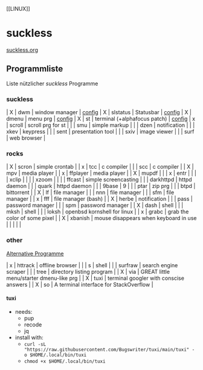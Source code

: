 [[LINUX]]
# suckless
[suckless.org](https://suckless.org)

## Programmliste
Liste nützlicher *suckless* Programme

### suckless
| X | dwm      | window manager                | [config](vfile:~/vimwiki/dwm_config.h)
| X | slstatus | Statusbar                     | [config](vfile:~/vimwiki/slstatus_config.h)
| X | dmenu    | menu prg                      | [config](vfile:~/vimwiki/dmenu_config.h)
| X | st       | terminal (+alphafocus patch)  | [config](vfile:~/vimwiki/st_config.h)
| x | scroll   | scroll prg for st             |
|   | smu      | simple markup                 |
|   | dzen     | notification                  |
|   | xkev     | keypress                      |
|   | sent     | presentation tool             |
|   | sxiv     | image viewer                  |
|   | surf     | web browser                   |

### rocks
| X | scron     | simple crontab                        |
| x | tcc       | c compiler                            |
|   | scc       | c compiler                            |
| X | mpv       | media player                          |
| x | ffplayer  | media player                          |
| X | mupdf     |                                       |
| x | entr      |                                       |
|   | xclip     |                                       |
|   | xzoom     |                                       |
|   | ffcast    | simple screencasting                  |
|   | darkhttpd | httpd daemon                          |
|   | quark     | httpd daemon                          |
|   | 9base     | 9                                     |
|   | ptar      | zip prg                               |
|   | btpd      | bittorrent                            |
| X | lf        | file manager                          |
|   | nnn       | file manager                          |
|   | sfm       | file manager                          |
| x | fff       | file manager (bash)                   |
| X | herbe     | notification                          |
|   | pass      | password manager                      |
|   | spm       | password manager                      |
| X | dash      | shell                                 |
|   | mksh      | shell                                 |
|   | loksh     | openbsd kornshell for linux           |
| x | grabc     | grab the color of some pixel          |
| X | xbanish   | mouse disappears when keyboard in use |
|   |           |                                       |

### other
[Alternative Programme](https://github.com/mayfrost/guides/blob/master/ALTERNATIVES.md)

| x | httrack | offline browser                          |
|   | s       | shell                                    |
|   | surfraw | search engine scraper                    |
|   | tree    | directory listing program                |
| X | via     | GREAT little menu/starter dmenu-like prg |
| X | tuxi    | terminal googler with conscise answers   |
| X | so      | A terminal interface for StackOverflow   |

#### tuxi
- needs:
    - pup
    - recode
    - jq
- install with:
    - `curl -sL "https://raw.githubusercontent.com/Bugswriter/tuxi/main/tuxi" -o $HOME/.local/bin/tuxi`
    - `chmod +x $HOME/.local/bin/tuxi`
      
      


